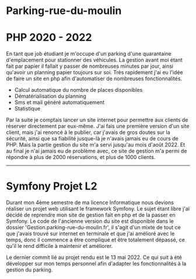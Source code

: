 # Parking-rue-du-moulin

# PHP 2020 - 2022

En tant que job étudiant je m'occupe d'un parking d'une quarantaine d'emplacement pour stationner des véhicules. La gestion avant moi étant fait par papier il fallait y passer de nombreuses minutes par jour, ainsi qu'avoir un planning papier toujours sur soi. Très rapidement j'ai eu l'idée de faire un site en php afin d'automatiser de nombreuses fonctionnalités.

- Calcul automatique du nombre de places disponibles
- Dématérialisation du planning
- Sms et mail généré automatiquement
- Statistique

Par la suite je comptais lancer un site internet pour permettre aux clients de réserver directement par eux-même. J'ai fais une première version d'un site client, mais j'ai renoncé à le publier, car j'avais de gros doutes sur la sécurité, ainsi que sa fiabilité jusque-là je n'avais jamais eu de cours de PHP. Mais la partie gestion du site m'a servi jusqu'au mois d'août 2022. Et au final je n'ai jamais eu de problème avec, ce site de gestion m'a permi de répondre à plus de 2000 réservations, et plus de 1000 clients.

---

# Symfony Projet L2

Durant mon 4ème semestre de ma licence Informatique nous devions réaliser un projet web utilisant le framework Symfony. Le sujet étant libre j'ai décidé de reprendre mon site de gestion fait en php et de la passer en Symfony.
Le code de l'ancienne version du site est disponible dans le dossier 'Gestion.parking-rue-du-moulin.fr', il s'agit d'un mixte de tout ce que j'avais trouvé sur internet en terminale et que j'ai amélioré avec le temps, donc il commence a être compliqué et être totalement dépassé, ce qu'il le rend difficile à maintenir et améliorer.

Le dernier commit lié au projet rendu est le 13 mai 2022. Ce qui suit à été développer sur mon temps personnel afin d'adapter les fonctionnalités à la gestion du parking.



